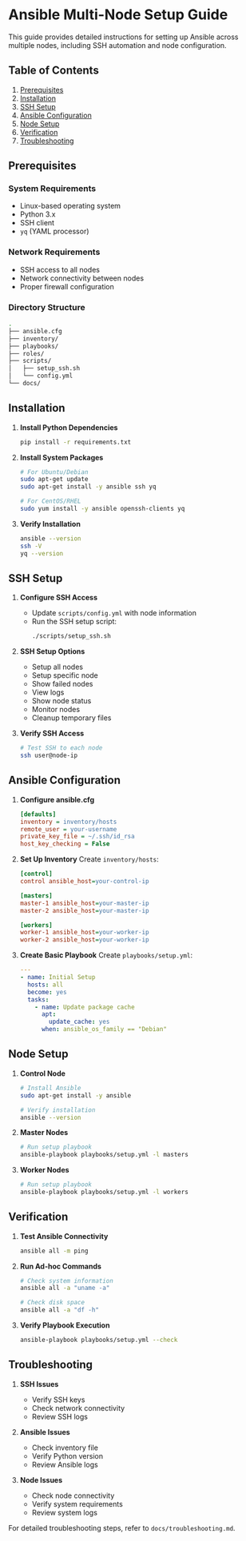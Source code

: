 # Ansible Multi-Node Setup Guide

This guide provides detailed instructions for setting up Ansible across multiple nodes, including SSH automation and node configuration.

## Table of Contents
1. [Prerequisites](#prerequisites)
2. [Installation](#installation)
3. [SSH Setup](#ssh-setup)
4. [Ansible Configuration](#ansible-configuration)
5. [Node Setup](#node-setup)
6. [Verification](#verification)
7. [Troubleshooting](#troubleshooting)

## Prerequisites

### System Requirements
- Linux-based operating system
- Python 3.x
- SSH client
- `yq` (YAML processor)

### Network Requirements
- SSH access to all nodes
- Network connectivity between nodes
- Proper firewall configuration

### Directory Structure
```bash
.
├── ansible.cfg
├── inventory/
├── playbooks/
├── roles/
├── scripts/
│   ├── setup_ssh.sh
│   └── config.yml
└── docs/
```

## Installation

1. **Install Python Dependencies**
   ```bash
   pip install -r requirements.txt
   ```

2. **Install System Packages**
   ```bash
   # For Ubuntu/Debian
   sudo apt-get update
   sudo apt-get install -y ansible ssh yq

   # For CentOS/RHEL
   sudo yum install -y ansible openssh-clients yq
   ```

3. **Verify Installation**
   ```bash
   ansible --version
   ssh -V
   yq --version
   ```

## SSH Setup

1. **Configure SSH Access**
   - Update `scripts/config.yml` with node information
   - Run the SSH setup script:
     ```bash
     ./scripts/setup_ssh.sh
     ```

2. **SSH Setup Options**
   - Setup all nodes
   - Setup specific node
   - Show failed nodes
   - View logs
   - Show node status
   - Monitor nodes
   - Cleanup temporary files

3. **Verify SSH Access**
   ```bash
   # Test SSH to each node
   ssh user@node-ip
   ```

## Ansible Configuration

1. **Configure ansible.cfg**
   ```ini
   [defaults]
   inventory = inventory/hosts
   remote_user = your-username
   private_key_file = ~/.ssh/id_rsa
   host_key_checking = False
   ```

2. **Set Up Inventory**
   Create `inventory/hosts`:
   ```ini
   [control]
   control ansible_host=your-control-ip

   [masters]
   master-1 ansible_host=your-master-ip
   master-2 ansible_host=your-master-ip

   [workers]
   worker-1 ansible_host=your-worker-ip
   worker-2 ansible_host=your-worker-ip
   ```

3. **Create Basic Playbook**
   Create `playbooks/setup.yml`:
   ```yaml
   ---
   - name: Initial Setup
     hosts: all
     become: yes
     tasks:
       - name: Update package cache
         apt:
           update_cache: yes
         when: ansible_os_family == "Debian"
   ```

## Node Setup

1. **Control Node**
   ```bash
   # Install Ansible
   sudo apt-get install -y ansible

   # Verify installation
   ansible --version
   ```

2. **Master Nodes**
   ```bash
   # Run setup playbook
   ansible-playbook playbooks/setup.yml -l masters
   ```

3. **Worker Nodes**
   ```bash
   # Run setup playbook
   ansible-playbook playbooks/setup.yml -l workers
   ```

## Verification

1. **Test Ansible Connectivity**
   ```bash
   ansible all -m ping
   ```

2. **Run Ad-hoc Commands**
   ```bash
   # Check system information
   ansible all -a "uname -a"

   # Check disk space
   ansible all -a "df -h"
   ```

3. **Verify Playbook Execution**
   ```bash
   ansible-playbook playbooks/setup.yml --check
   ```

## Troubleshooting

1. **SSH Issues**
   - Verify SSH keys
   - Check network connectivity
   - Review SSH logs

2. **Ansible Issues**
   - Check inventory file
   - Verify Python version
   - Review Ansible logs

3. **Node Issues**
   - Check node connectivity
   - Verify system requirements
   - Review system logs

For detailed troubleshooting steps, refer to `docs/troubleshooting.md`. 
